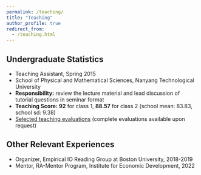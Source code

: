 ```yaml
---
permalink: /teaching/
title: "Teaching"
author_profile: true
redirect_from:
  - /teaching.html
---
```


## Undergraduate Statistics
* Teaching Assistant, Spring 2015
* School of Physical and Mathematical Sciences, Nanyang Technological University   
* **Responsibility:** review the lecture material and lead discussion of tutorial questions in seminar format     
* **Teaching Score:** **92** for class 1, **88.57** for class 2 (school mean: 83.83, school sd: 9.38)       
* [Selected teaching evaluations](/teaching_evaluations) (complete evaluations available upon request)


## Other Relevant Experiences
* Organizer, Empirical IO Reading Group at Boston University, 2018-2019
* Mentor, RA-Mentor Program, Institute for Economic Development, 2022
